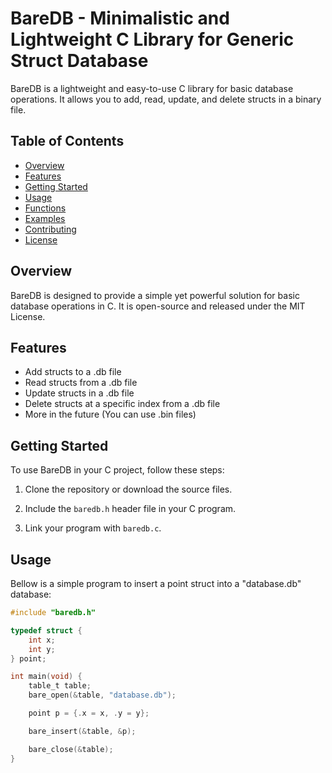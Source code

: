 # BareDB - Minimalistic and Lightweight C Library for Generic Struct Database

BareDB is a lightweight and easy-to-use C library for basic database operations. It allows you to add, read, update, and delete structs in a binary file.

## Table of Contents

- [Overview](#overview)
- [Features](#features)
- [Getting Started](#getting-started)
- [Usage](#usage)
- [Functions](#functions)
- [Examples](#examples)
- [Contributing](#contributing)
- [License](#license)

## Overview

BareDB is designed to provide a simple yet powerful solution for basic database operations in C. It is open-source and released under the MIT License.

## Features

- Add structs to a .db file
- Read structs from a .db file
- Update structs in a .db file
- Delete structs at a specific index from a .db file
- More in the future
(You can use .bin files)

## Getting Started

To use BareDB in your C project, follow these steps:

1. Clone the repository or download the source files.

2. Include the `baredb.h` header file in your C program.

3. Link your program with `baredb.c`.

## Usage

Bellow is a simple program to insert a point struct into a "database.db" database:

```c
#include "baredb.h"

typedef struct {
    int x;
    int y;
} point;

int main(void) {
    table_t table;
    bare_open(&table, "database.db");

    point p = {.x = x, .y = y};

    bare_insert(&table, &p);

    bare_close(&table);
}
```

    